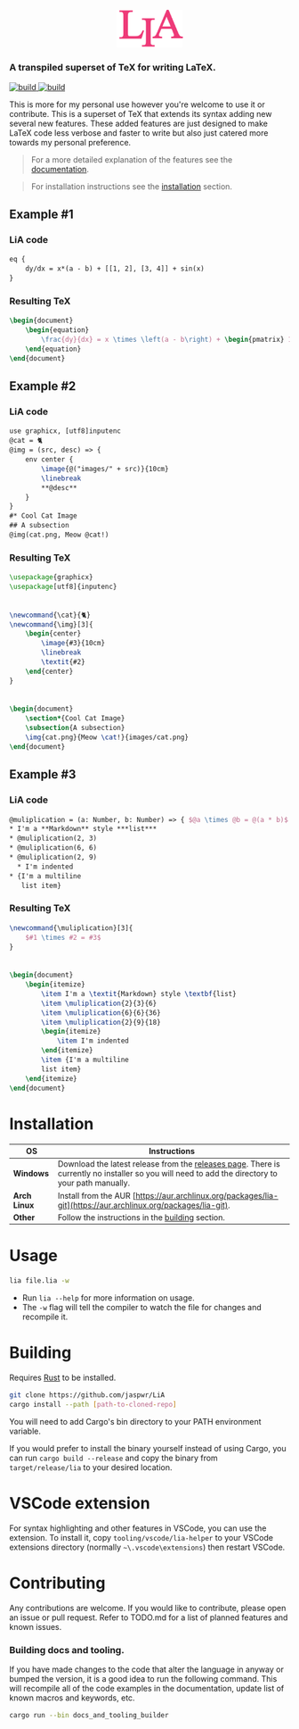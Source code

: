 <p align="center">
    <img src="misc/lia.png" width="120px" alt="LiA logo">
</p>

### A transpiled superset of $\text{TeX}$ for writing $\text{LaTeX}$.

<a href="https://github.com/jaspwr/LiA/actions/workflows/rust.yml">
    <img src="https://img.shields.io/github/actions/workflow/status/jaspwr/LiA/rust.yml?branch=main" alt="build">
</a>
<a href="https://aur.archlinux.org/packages/lia-git">
    <img src="https://img.shields.io/aur/version/lia-git" alt="build">
</a>

This is more for my personal use however you're welcome to use it or contribute. This is a superset of TeX that extends its syntax adding new several new features. These added features are just designed to make LaTeX code less verbose and faster to write but also just catered more towards my personal preference.

> For a more detailed explanation of the features see the [documentation](docs.md).

> For installation instructions see the [installation](#installation) section.

## Example #1
### LiA code
[COMPILATION_INPUT_START]: <> (Do not remove this line.)
```tex
eq {
    dy/dx = x*(a - b) + [[1, 2], [3, 4]] + sin(x)
}
```
[COMPILATION_INPUT_END]: <> (Do not remove this line.)
### Resulting TeX
[COMPILATION_RESULT_START]: <> (Do not remove this line.)
```tex
\begin{document}
    \begin{equation}
        \frac{dy}{dx} = x \times \left(a - b\right) + \begin{pmatrix} 1 & 2 \\ 3 & 4 \end{pmatrix} +\sin \left(x\right)
    \end{equation}
\end{document}
```
[COMPILATION_RESULT_END]: <> (Do not remove this line.)

## Example #2
### LiA code
[COMPILATION_INPUT_START]: <> (Do not remove this line.)
```tex
use graphicx, [utf8]inputenc
@cat = 🐈
@img = (src, desc) => {
    env center {
        \image{@("images/" + src)}{10cm}
        \linebreak
        **@desc**
    }
}
#* Cool Cat Image
## A subsection
@img(cat.png, Meow @cat!)
```
[COMPILATION_INPUT_END]: <> (Do not remove this line.)
### Resulting TeX
[COMPILATION_RESULT_START]: <> (Do not remove this line.)
```tex
\usepackage{graphicx}
\usepackage[utf8]{inputenc}


\newcommand{\cat}{🐈}
\newcommand{\img}[3]{
    \begin{center}
        \image{#3}{10cm}
        \linebreak
        \textit{#2}
    \end{center}
}


\begin{document}
    \section*{Cool Cat Image}
    \subsection{A subsection}
    \img{cat.png}{Meow \cat!}{images/cat.png}
\end{document}
```
[COMPILATION_RESULT_END]: <> (Do not remove this line.)
## Example #3
### LiA code
[COMPILATION_INPUT_START]: <> (Do not remove this line.)
```tex
@muliplication = (a: Number, b: Number) => { $@a \times @b = @(a * b)$ }
* I'm a **Markdown** style ***list***
* @muliplication(2, 3)
* @muliplication(6, 6)
* @muliplication(2, 9)
  * I'm indented
* {I'm a multiline
   list item}
```
[COMPILATION_INPUT_END]: <> (Do not remove this line.)
### Resulting TeX
[COMPILATION_RESULT_START]: <> (Do not remove this line.)
```tex
\newcommand{\muliplication}[3]{
    $#1 \times #2 = #3$
}


\begin{document}
    \begin{itemize}
        \item I'm a \textit{Markdown} style \textbf{list}
        \item \muliplication{2}{3}{6}
        \item \muliplication{6}{6}{36}
        \item \muliplication{2}{9}{18}
        \begin{itemize}
            \item I'm indented
        \end{itemize}
        \item {I'm a multiline
        list item}
    \end{itemize}
\end{document}
```
[COMPILATION_RESULT_END]: <> (Do not remove this line.)
# Installation

|__OS__|__Instructions__|
|---|---|
|__Windows__| Download the latest release from the [releases page](https://github.com/jaspwr/LiA/releases). There is currently no installer so you will need to add the directory to your path manually.
|__Arch Linux__| Install from the AUR [https://aur.archlinux.org/packages/lia-git](https://aur.archlinux.org/packages/lia-git). |
|__Other__| Follow the instructions in the [building](#building) section.
# Usage
```bash
lia file.lia -w
```
* Run `lia --help` for more information on usage.
* The `-w` flag will tell the compiler to watch the file for changes and recompile it.
# Building
Requires [Rust](https://www.rust-lang.org/tools/install) to be installed.
```bash
git clone https://github.com/jaspwr/LiA
cargo install --path [path-to-cloned-repo]
```
You will need to add Cargo's bin directory to your PATH environment variable.

If you would prefer to install the binary yourself instead of using Cargo, you can run `cargo build --release` and copy the binary from `target/release/lia` to your desired location.


# VSCode extension
For syntax highlighting and other features in VSCode, you can use the extension. To install it, copy `tooling/vscode/lia-helper` to your VSCode extensions directory (normally `~\.vscode\extensions`) then restart VSCode.


# Contributing
Any contributions are welcome. If you would like to contribute, please open an issue or pull request. Refer to TODO.md for a list of planned features and known issues.
### Building docs and tooling.
If you have made changes to the code that alter the language in anyway or bumped the version, it is a good idea to run the following command. This will recompile all of the code examples in the documentation, update list of known macros and keywords, etc.
```bash
cargo run --bin docs_and_tooling_builder
```
